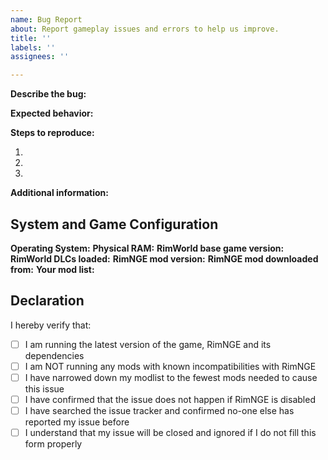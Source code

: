 ```yaml
---
name: Bug Report
about: Report gameplay issues and errors to help us improve.
title: ''
labels: ''
assignees: ''

---
```


<!-- Please complete the template below in ENGLISH. Reports that do not follow the template will be closed and ignored. -->
<!-- Do NOT type inside comment tags, or your text won't show up -->

**Describe the bug:**  
<!-- What happened? -->

**Expected behavior:**  
<!-- What did you expect to happen? -->

**Steps to reproduce:**  
<!-- What does the mod author need to do to make the bug happen? (so that he can track down the cause) -->
1.
2.
3.

**Additional information:**
<!-- If you have screenshots, you can directly drag them here to upload and attach them here-->
<!-- If you have warning/error messages from the Debug log, copy and paste only the relevant bits -->
<!-- Do NOT paste your whole log -->

## System and Game Configuration
**Operating System:** <!-- e.g. Microsoft Windows 10 (64-bit) -->
**Physical RAM:** <!-- e.g. 16.0 GB-->
**RimWorld base game version:** <!-- e.g. 1.2.2753 -->
**RimWorld DLCs loaded:** <!-- none or Royalty -->
**RimNGE mod version:** <!-- e.g. 2.3.1 -->
**RimNGE mod downloaded from:** <!-- GitHub or Steam -->
**Your mod list:** <!-- List each mod with its version number - e.g. Harmony 2.0.4, JecTools 1.1.1.2 -->

## Declaration
<!-- Type x inside the [ ] to tick, like this: [x] -->
I hereby verify that:
- [ ] I am running the latest version of the game, RimNGE and its dependencies
- [ ] I am NOT running any mods with known incompatibilities with RimNGE
- [ ] I have narrowed down my modlist to the fewest mods needed to cause this issue
- [ ] I have confirmed that the issue does not happen if RimNGE is disabled
- [ ] I have searched the issue tracker and confirmed no-one else has reported my issue before
- [ ] I understand that my issue will be closed and ignored if I do not fill this form properly
